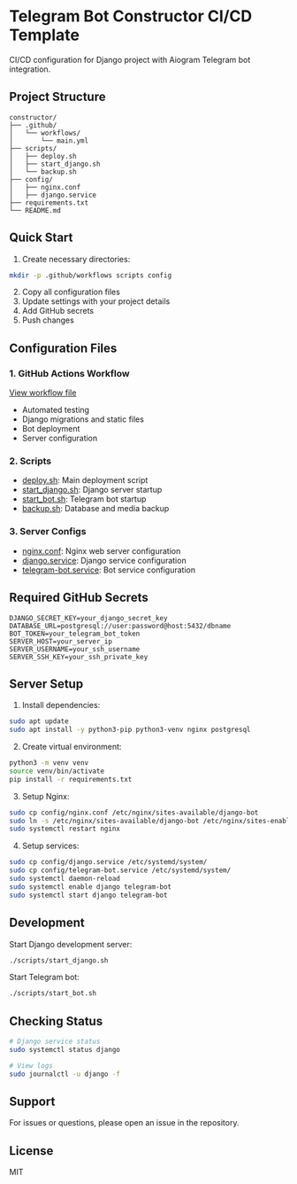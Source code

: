 # Telegram Bot Constructor CI/CD Template

CI/CD configuration for Django project with Aiogram Telegram bot integration.

## Project Structure
```
constructor/
├── .github/
│   └── workflows/
│       └── main.yml
├── scripts/
│   ├── deploy.sh
│   ├── start_django.sh
│   └── backup.sh
├── config/
│   ├── nginx.conf
│   ├── django.service
├── requirements.txt
└── README.md
```

## Quick Start

1. Create necessary directories:
```bash
mkdir -p .github/workflows scripts config
```

2. Copy all configuration files
3. Update settings with your project details
4. Add GitHub secrets
5. Push changes

## Configuration Files

### 1. GitHub Actions Workflow
[View workflow file](.github/workflows/main.yml)
- Automated testing
- Django migrations and static files
- Bot deployment
- Server configuration

### 2. Scripts
- [deploy.sh](scripts/deploy.sh): Main deployment script
- [start_django.sh](scripts/start_django.sh): Django server startup
- [start_bot.sh](scripts/start_bot.sh): Telegram bot startup
- [backup.sh](scripts/backup.sh): Database and media backup

### 3. Server Configs
- [nginx.conf](config/nginx.conf): Nginx web server configuration
- [django.service](config/django.service): Django service configuration
- [telegram-bot.service](config/telegram-bot.service): Bot service configuration

## Required GitHub Secrets

```
DJANGO_SECRET_KEY=your_django_secret_key
DATABASE_URL=postgresql://user:password@host:5432/dbname
BOT_TOKEN=your_telegram_bot_token
SERVER_HOST=your_server_ip
SERVER_USERNAME=your_ssh_username
SERVER_SSH_KEY=your_ssh_private_key
```

## Server Setup

1. Install dependencies:
```bash
sudo apt update
sudo apt install -y python3-pip python3-venv nginx postgresql
```

2. Create virtual environment:
```bash
python3 -m venv venv
source venv/bin/activate
pip install -r requirements.txt
```

3. Setup Nginx:
```bash
sudo cp config/nginx.conf /etc/nginx/sites-available/django-bot
sudo ln -s /etc/nginx/sites-available/django-bot /etc/nginx/sites-enabled/
sudo systemctl restart nginx
```

4. Setup services:
```bash
sudo cp config/django.service /etc/systemd/system/
sudo cp config/telegram-bot.service /etc/systemd/system/
sudo systemctl daemon-reload
sudo systemctl enable django telegram-bot
sudo systemctl start django telegram-bot
```

## Development

Start Django development server:
```bash
./scripts/start_django.sh
```

Start Telegram bot:
```bash
./scripts/start_bot.sh
```

## Checking Status

```bash
# Django service status
sudo systemctl status django

# View logs
sudo journalctl -u django -f

```

## Support

For issues or questions, please open an issue in the repository.

## License

MIT
